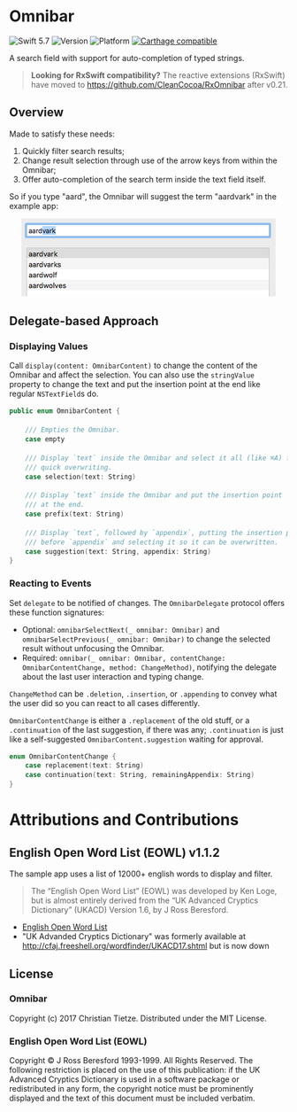 # Omnibar

![Swift 5.7](https://img.shields.io/badge/Swift-5.7-blue.svg?style=flat)
![Version](https://img.shields.io/github/tag/CleanCocoa/Omnibar.svg?style=flat)
![Platform](https://img.shields.io/badge/platform-macOS-lightgrey.svg?style=flat)
[![Carthage compatible](https://img.shields.io/badge/Carthage-compatible-4BC51D.svg?style=flat)](https://github.com/Carthage/Carthage)

A search field with support for auto-completion of typed strings.

> **Looking for RxSwift compatibility?** The reactive extensions (RxSwift) have moved to <https://github.com/CleanCocoa/RxOmnibar> after v0.21.

## Overview

Made to satisfy these needs:

1. Quickly filter search results;
2. Change result selection through use of the arrow keys from within the Omnibar;
3. Offer auto-completion of the search term inside the text field itself.

So if you type "aard", the Omnibar will suggest the term "aardvark" in the example app:

<div align="center">
    <img src="assets/suggestion.png" />
</div>


## Delegate-based Approach

### Displaying Values

Call `display(content: OmnibarContent)` to change the content of the Omnibar and affect the selection. You can also use the `stringValue` property to change the text and put the insertion point at the end like regular `NSTextField`s do.

```swift
public enum OmnibarContent {

    /// Empties the Omnibar.
    case empty

    /// Display `text` inside the Omnibar and select it all (like ⌘A) for
    /// quick overwriting.
    case selection(text: String)

    /// Display `text` inside the Omnibar and put the insertion point
    /// at the end.
    case prefix(text: String)

    /// Display `text`, followed by `appendix`, putting the insertion point
    /// before `appendix` and selecting it so it can be overwritten.
    case suggestion(text: String, appendix: String)
}
```

### Reacting to Events

Set `delegate` to be notified of changes. The `OmnibarDelegate` protocol offers these function signatures:

- Optional: `omnibarSelectNext(_ omnibar: Omnibar)` and `omnibarSelectPrevious(_ omnibar: Omnibar)` to change the selected result without unfocusing the Omnibar.
- Required: `omnibar(_ omnibar: Omnibar, contentChange: OmnibarContentChange, method: ChangeMethod)`, notifying the delegate about the last user interaction and typing change.

`ChangeMethod` can be `.deletion`, `.insertion`, or `.appending` to convey what the user did so you can react to all cases differently.

`OmnibarContentChange` is either a `.replacement` of the old stuff, or a `.continuation` of the last suggestion, if there was any; `.continuation` is just like a self-suggested `OmnibarContent.suggestion` waiting for approval.

```swift
enum OmnibarContentChange {
    case replacement(text: String)
    case continuation(text: String, remainingAppendix: String)
}
```

# Attributions and Contributions

## English Open Word List (EOWL) v1.1.2

The sample app uses a list of 12000+ english words to display and filter.

> The “English Open Word List” (EOWL) was developed by Ken Loge, but is almost entirely derived from the “UK Advanced Cryptics Dictionary” (UKACD) Version 1.6, by J Ross Beresford.

- [English Open Word List](http://dreamsteep.com/projects/the-english-open-word-list.html)
- "UK Advanded Cryptics Dictionary" was formerly available at <http://cfaj.freeshell.org/wordfinder/UKACD17.shtml> but is now down

## License

### Omnibar

Copyright (c) 2017 Christian Tietze. Distributed under the MIT License.

### English Open Word List (EOWL)

Copyright © J Ross Beresford 1993-1999. All Rights Reserved. The following restriction is placed on the use of this publication: if the UK Advanced Cryptics Dictionary is used in a software package or redistributed in any form, the copyright notice must be prominently displayed and the text of this document must be included verbatim.

